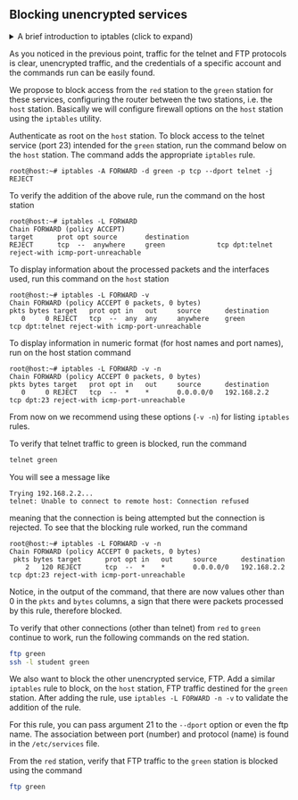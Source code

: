 ## Blocking unencrypted services

<details>
<summary>A brief introduction to iptables (click to expand)</summary>

`iptables` is a Linux utility that also provides a software firewall. iptables uses kernel support to intercept network packets at various points in their passage through the kernel and perform actions on them. Such actions are:
- accepting the packet (`ACCEPT`)
- rejecting the packet (`REJECT`)
- dropping the packet (`DROP`), similar to rejecting but no rejection notification is sent to the origin of the original packet.

The iptables command means working with kernel-level filtering rules. Typically, the following will be specified:
- the type of operation on the rule (add, delete, replace, insert)
- the point in the kernel where the packet must be found for the rule to be applied
- the rule itself

**Example with explanation**:
```bash
iptables -A FORWARD -d green -p tcp --dport telnet -j REJECT
```

- `-A`: add rule (append, add to the end of the rule list);
- `FORWARD`: the rule is applied to packets that will be routed; other variants are `INPUT` (packets received directly by the system) and `OUTPUT` (packets leaving the system);
- `-d green`: packets that have the `green` station address as their destination are selected;
- `-p tcp`: the selected packets are TCP packets;
- `--dport telnet`: the destination TCP port is the specific port for the telnet protocol (i.e. port 23, identified from the `/etc/services` file)
- `-j REJECT`: the packet is rejected

In the `iptables` filter table we will therefore have a list of rules that are traversed sequentially. The `-A FORWARD` part identifies the chain of rules, the `-d green -p tcp --dport telnet` part is the match part (which packets match the rule), and the `-j REJECT` part is the action part (what the rule does with the packet).

</details>

As you noticed in the previous point, traffic for the telnet and FTP protocols is clear, unencrypted traffic, and the credentials of a specific account and the commands run can be easily found.

We propose to block access from the `red` station to the `green` station for these services, configuring the router between the two stations, i.e. the `host` station. Basically we will configure firewall options on the `host` station using the `iptables` utility.

Authenticate as root on the `host` station. To block access to the telnet service (port 23) intended for the `green` station, run the command below on the `host` station. The command adds the appropriate `iptables` rule.

```shell-session
root@host:~# iptables -A FORWARD -d green -p tcp --dport telnet -j REJECT
```

To verify the addition of the above rule, run the command on the host station

```shell-session
root@host:~# iptables -L FORWARD
Chain FORWARD (policy ACCEPT)
target      prot opt ​​source       destination
REJECT      tcp  --  anywhere     green             tcp dpt:telnet reject-with icmp-port-unreachable
```

To display information about the processed packets and the interfaces used, run this command on the `host` station

```shell-session
root@host:~# iptables -L FORWARD -v
Chain FORWARD (policy ACCEPT 0 packets, 0 bytes)
pkts bytes target   prot opt ​​in   out     source      destination
   0     0 REJECT   tcp  --  any  any     anywhere    green             tcp dpt:telnet reject-with icmp-port-unreachable
```

To display information in numeric format (for host names and port names), run on the host station command

```shell-session
root@host:~# iptables -L FORWARD -v -n
Chain FORWARD (policy ACCEPT 0 packets, 0 bytes)
pkts bytes target   prot opt ​​in   out     source      destination
   0     0 REJECT   tcp  --  *    *       0.0.0.0/0   192.168.2.2   tcp dpt:23 reject-with icmp-port-unreachable
```

From now on we recommend using these options (`-v -n`) for listing `iptables` rules.

To verify that telnet traffic to green is blocked, run the command
```bash
telnet green
```

You will see a message like
```text
Trying 192.168.2.2...
telnet: Unable to connect to remote host: Connection refused
```
meaning that the connection is being attempted but the connection is rejected.
To see that the blocking rule worked, run the command

```shell-session
root@host:~# iptables -L FORWARD -v -n
Chain FORWARD (policy ACCEPT 0 packets, 0 bytes)
 pkts bytes target      prot opt ​​in   out     source      destination
    2   120 REJECT      tcp  --  *    *       0.0.0.0/0   192.168.2.2   tcp dpt:23 reject-with icmp-port-unreachable
```
Notice, in the output of the command, that there are now values ​​other than 0 in the `pkts` and `bytes` columns, a sign that there were packets processed by this rule, therefore blocked.

To verify that other connections (other than telnet) from `red` to `green` continue to work, run the following commands on the red station.

```bash
ftp green
ssh -l student green
```

We also want to block the other unencrypted service, FTP. Add a similar `iptables` rule to block, on the `host` station, FTP traffic destined for the `green` station. After adding the rule, use `iptables -L FORWARD -n -v` to validate the addition of the rule.

For this rule, you can pass argument 21 to the `--dport` option or even the ftp name. The association between port (number) and protocol (name) is found in the `/etc/services` file.

From the `red` station, verify that FTP traffic to the `green` station is blocked using the command

```bash
ftp green
```
